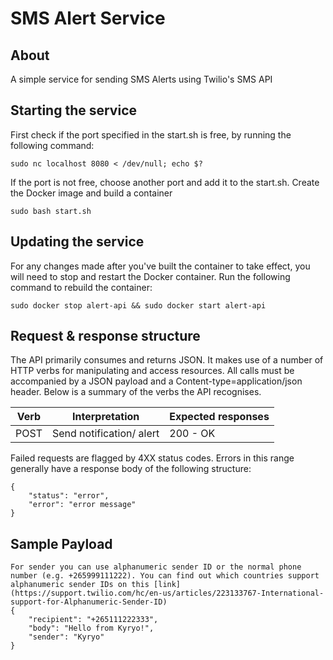 # SMS Alert Service
## About
A simple service for sending SMS Alerts using Twilio's SMS API 
## Starting the service
First check if the port specified in the start.sh is free, by running the following command:
```
sudo nc localhost 8080 < /dev/null; echo $?
```
If the port is not free, choose another port and add it to the start.sh.
Create the Docker image and build a container
```
sudo bash start.sh
```
## Updating the service
For any changes made after you've built the container to take effect, you will need to stop and restart the Docker container. 
Run the following command to rebuild the container:
```
sudo docker stop alert-api && sudo docker start alert-api
```
## Request & response structure
The API primarily consumes and returns JSON. It makes use of a number of HTTP verbs for manipulating and access resources. All calls must be accompanied by a JSON payload and a Content-type=application/json header. Below is a summary of the verbs the API recognises.

| Verb        | Interpretation                    | Expected responses |
| ------------| ----------------------------------|--------------------|
| POST        | Send notification/ alert          |200 - OK            |

Failed requests are flagged by 4XX status codes. Errors in this range generally have a response body of the following structure:
```
{
    "status": "error",
    "error": "error message"
}
```

## Sample Payload
```
For sender you can use alphanumeric sender ID or the normal phone number (e.g. +265999111222). You can find out which countries support alphanumeric sender IDs on this [link](https://support.twilio.com/hc/en-us/articles/223133767-International-support-for-Alphanumeric-Sender-ID) 
{
    "recipient": "+265111222333",
    "body": "Hello from Kyryo!",
    "sender": "Kyryo"
}
```